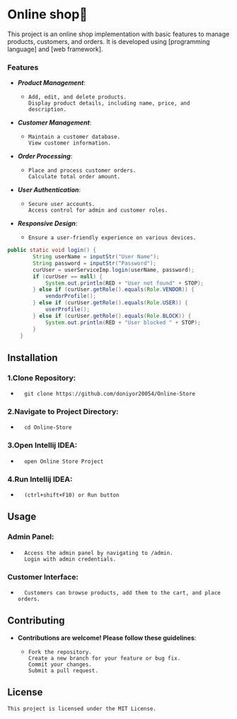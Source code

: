 # Online shop🛒
This project is an online shop implementation with basic features to manage products, customers, and orders. It is developed using [programming language] and [web framework].
### Features
- ***Product Management***: 
  -     Add, edit, and delete products.
        Display product details, including name, price, and description.
- ***Customer Management***: 
  -     Maintain a customer database.
        View customer information.
- ***Order Processing***: 
  -     Place and process customer orders.
        Calculate total order amount.
- ***User Authentication***: 
  -     Secure user accounts.
        Access control for admin and customer roles.
- ***Responsive Design***: 
  -     Ensure a user-friendly experience on various devices.
```java
public static void login() {
        String userName = inputStr("User Name");
        String password = inputStr("Password");
        curUser = userServiceImp.login(userName, password);
        if (curUser == null) {
            System.out.println(RED + "User not found" + STOP);
        } else if (curUser.getRole().equals(Role.VENDOR)) {
            vendorProfile();
        } else if (curUser.getRole().equals(Role.USER)) {
            userProfile();
        } else if (curUser.getRole().equals(Role.BLOCK)) {
            System.out.println(RED + "User blocked " + STOP);
        }
    }
```
## Installation
### 1.Clone Repository:
-       git clone https://github.com/doniyor20054/Online-Store
### 2.Navigate to Project Directory:
-       cd Online-Store
### 3.Open Intellij IDEA:
-       open Online Store Project
### 4.Run Intellij IDEA:
-       (ctrl+shift+F10) or Run button

## Usage
### Admin Panel:
-       Access the admin panel by navigating to /admin.
        Login with admin credentials.
### Customer Interface:
-       Customers can browse products, add them to the cart, and place orders.

## Contributing
- **Contributions are welcome! Please follow these guidelines**:
  -     Fork the repository.
        Create a new branch for your feature or bug fix.
        Commit your changes.
        Submit a pull request.
## License
    This project is licensed under the MIT License.
